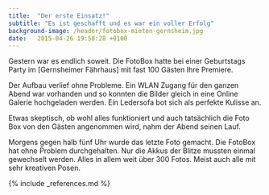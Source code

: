 ```yaml
---
title:  "Der erste Einsatz!"
subtitle: "Es ist geschafft und es war ein voller Erfolg"
background-image: /header/fotobox-mieten-gernsheim.jpg
date:   2015-04-26 19:58:28 +0100
---
```

Gestern war es endlich soweit. Die FotoBox hatte bei einer Geburtstags Party im [Gernsheimer Fährhaus] mit fast 100 Gästen Ihre Premiere.

Der Aufbau verlief ohne Probleme. Ein WLAN Zugang für den ganzen Abend war vorhanden und so konnten die Bilder gleich in eine Online Galerie hochgeladen werden. Ein Ledersofa bot sich als perfekte Kulisse an. 

Etwas skeptisch, ob wohl alles funktioniert und auch tatsächlich die Foto Box von den Gästen angenommen wird, nahm der Abend seinen Lauf. 

Morgens gegen halb fünf Uhr wurde das letzte Foto gemacht. Die FotoBox hat ohne Problem durchgehalten. Nur die Akkus der Blitze mussten einmal gewechselt werden. Alles in allem weit über 300 Fotos. Meist auch alle mit sehr kreativen Posen.

{% include _references.md %}
